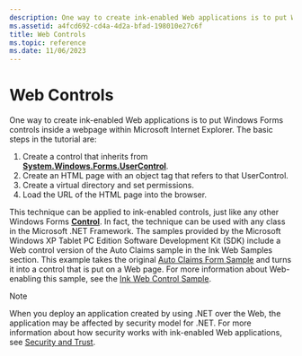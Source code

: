 ```yaml
---
description: One way to create ink-enabled Web applications is to put Windows Forms controls inside awebpagewithin Microsoft Internet Explorer.
ms.assetid: a4fcd692-cd4a-4d2a-bfad-198010e27c6f
title: Web Controls
ms.topic: reference
ms.date: 11/06/2023
---
```


# Web Controls

One way to create ink-enabled Web applications is to put Windows Forms controls inside a webpage within Microsoft Internet Explorer. The basic steps in the tutorial are:

1. Create a control that inherits from [**System.Windows.Forms.UserControl**](/dotnet/api/system.windows.forms.usercontrol).
2. Create an HTML page with an object tag that refers to that UserControl.
3. Create a virtual directory and set permissions.
4. Load the URL of the HTML page into the browser.

This technique can be applied to ink-enabled controls, just like any other Windows Forms [**Control**](/dotnet/api/system.windows.forms.control). In fact, the technique can be used with any class in the Microsoft .NET Framework. The samples provided by the Microsoft Windows XP Tablet PC Edition Software Development Kit (SDK) include a Web control version of the Auto Claims sample in the Ink Web Samples section. This example takes the original [Auto Claims Form Sample](auto-claims-form-sample.md) and turns it into a control that is put on a Web page. For more information about Web-enabling this sample, see the [Ink Web Control Sample](ink-web-control-sample.md).

> [!NOTE]
> When you deploy an application created by using .NET over the Web, the application may be affected by security model for .NET. For more information about how security works with ink-enabled Web applications, see [Security and Trust](security-and-trust.md).
